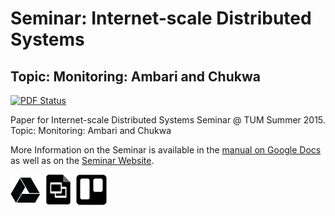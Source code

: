 # Seminar: Internet-scale Distributed Systems
## Topic: Monitoring: Ambari and Chukwa

[![PDF Status](https://www.sharelatex.com/github/repos/jpbernius/TUM-Paper-Monitoring-Ambari-Chukwa/builds/latest/badge.svg)](https://www.sharelatex.com/github/repos/jpbernius/TUM-Paper-Monitoring-Ambari-Chukwa/builds/latest/output.pdf)

Paper for Internet-scale Distributed Systems Seminar @ TUM Summer 2015.
<br />
Topic: Monitoring: Ambari and Chukwa

More Information on the Seminar is available in the [manual on Google Docs](https://docs.google.com/document/d/11ekPCyS5DGy_X7nxs0wO6lT5G-zzY-Azw4rL9Lb7FVo) as well as on the [Seminar Website](https://www.i13.in.tum.de/?id=100).

[![Google Drive](images/gdrive.png)](https://drive.google.com/open?id=0B2aadyb28UzmfjdXc1VGU1p6VV9ubjhJQVZuVDFMVVBVT0Q2X0w3UE1zM3ZqU1Eza3dTV0E) [![Google Slides](images/slides.png)](https://drive.google.com/open?id=1l7pbxZTvi9epdXp3M6CXN5PDmCE2U2Ha2zpv4KaonRI) [![Trello](images/trello.png)](https://trello.com/b/Gqa3jtr7/seminar-isds-monitoring)